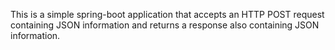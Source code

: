 This is a simple spring-boot application that accepts an HTTP POST request containing JSON information and returns a response also containing JSON information.
